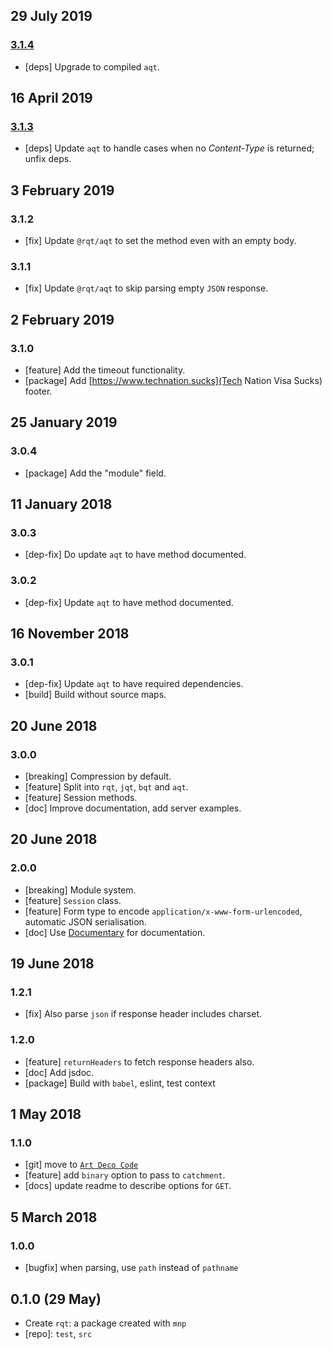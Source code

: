 ## 29 July 2019

### [3.1.4](https://github.com/rqt/rqt/compare/v3.1.3...v3.1.4)

- [deps] Upgrade to compiled `aqt`.

## 16 April 2019

### [3.1.3](https://github.com/rqt/rqt/compare/v3.1.2...v3.1.3)

- [deps] Update `aqt` to handle cases when no _Content-Type_ is returned; unfix deps.

## 3 February 2019

### 3.1.2

- [fix] Update `@rqt/aqt` to set the method even with an empty body.

### 3.1.1

- [fix] Update `@rqt/aqt` to skip parsing empty `JSON` response.

## 2 February 2019

### 3.1.0

- [feature] Add the timeout functionality.
- [package] Add [https://www.technation.sucks](Tech Nation Visa Sucks) footer.

## 25 January 2019

### 3.0.4

- [package] Add the "module" field.

## 11 January 2018

### 3.0.3

- [dep-fix] Do update `aqt` to have method documented.

### 3.0.2

- [dep-fix] Update `aqt` to have method documented.

## 16 November 2018

### 3.0.1

- [dep-fix] Update `aqt` to have required dependencies.
- [build] Build without source maps.

## 20 June 2018

### 3.0.0

- [breaking] Compression by default.
- [feature] Split into `rqt`, `jqt`, `bqt` and `aqt`.
- [feature] Session methods.
- [doc] Improve documentation, add server examples.

## 20 June 2018

### 2.0.0

- [breaking] Module system.
- [feature] `Session` class.
- [feature] Form type to encode `application/x-www-form-urlencoded`, automatic JSON serialisation.
- [doc] Use [Documentary](https://npmjs.org/package/documentary) for documentation.

## 19 June 2018

### 1.2.1

- [fix] Also parse `json` if response header includes charset.

### 1.2.0

- [feature] `returnHeaders` to fetch response headers also.
- [doc] Add jsdoc.
- [package] Build with `babel`, eslint, test context

## 1 May 2018

### 1.1.0

- [git] move to [`Art Deco Code`](https://artdeco.bz)
- [feature] add `binary` option to pass to `catchment`.
- [docs] update readme to describe options for `GET`.

## 5 March 2018

### 1.0.0

- [bugfix] when parsing, use `path` instead of `pathname`

## 0.1.0 (29 May)

- Create `rqt`: a package created with `mnp`
- [repo]: `test`, `src`

